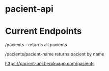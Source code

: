 # pacient-api

# Current Endpoints

/pacients - returns all pacients

/pacients/pacient-name returns pacient by name

https://pacient-api.herokuapp.com/pacients
